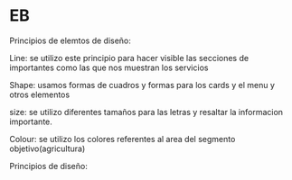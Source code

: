 # EB 


Principios de elemtos de diseño:


Line: se utilizo este principio para hacer visible las secciones de importantes
como las que nos muestran los servicios

Shape: usamos formas de cuadros y formas para los cards y el menu y otros elementos


size: se utilizo diferentes tamaños para las letras y resaltar la informacion importante.


Colour: se utilizo los colores referentes al area del segmento objetivo(agricultura)


Principios de diseño:


